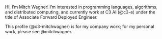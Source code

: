 Hi, I’m Mitch Wagner! I’m interested in programming languages, algorithms, and
distributed computing, and currently work at C3 AI (@c3-e) under the title of
Associate Forward Deployed Engineer.

This profile (@c3-mitchwagner) is for my company work; for my personal work, please
see @mitchwagner.
